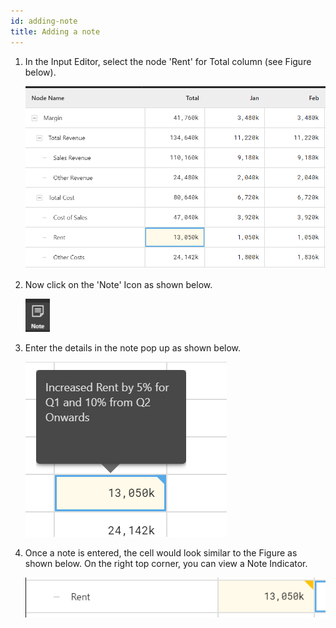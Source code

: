 ```yaml
---
id: adding-note
title: Adding a note
---
```

1.  In the Input Editor, select the node 'Rent' for Total column (see
    Figure below).

    ![Cell Selection](/doc-images//pl34.png)

2.  Now click on the 'Note' Icon as shown below.

    ![Note Icon](/doc-images//pl35.png)

3.  Enter the details in the note pop up as shown below.

    ![Comments for the cell](/doc-images//pl36.png)

4.  Once a note is entered, the cell would look similar to the Figure as
    shown below. On the right top corner, you can view a Note Indicator.

    ![Note Indicator](/doc-images//pl37.png)